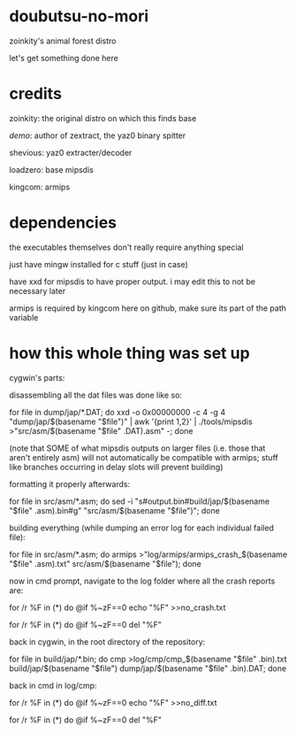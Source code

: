 # doubutsu-no-mori
zoinkity's animal forest distro

let's get something done here

# credits
zoinkity: the original distro on which this finds base

_demo_: author of zextract, the yaz0 binary spitter

shevious: yaz0 extracter/decoder

loadzero: base mipsdis

kingcom: armips

# dependencies
the executables themselves don't really require anything special

just have mingw installed for c stuff (just in case)

have xxd for mipsdis to have proper output.  i may edit this to not be necessary later

armips is required by kingcom here on github, make sure its part of the path variable

# how this whole thing was set up
cygwin's parts:

disassembling all the dat files was done like so:

for file in dump/jap/*.DAT; do xxd -o 0x00000000 -c 4 -g 4 "dump/jap/$(basename "$file")" | awk '{print $1,$2}' | ./tools/mipsdis >"src/asm/$(basename "$file" .DAT).asm" -; done

(note that SOME of what mipsdis outputs on larger files (i.e. those that aren't entirely asm) will not automatically be compatible with armips; stuff like branches occurring in delay slots will prevent building)

formatting it properly afterwards:

for file in src/asm/*.asm; do sed -i "s#output.bin#build/jap/$(basename "$file" .asm).bin#g" "src/asm/$(basename "$file")"; done

building everything (while dumping an error log for each individual failed file):

for file in src/asm/*.asm; do armips >"log/armips/armips_crash_$(basename "$file" .asm).txt" src/asm/$(basename "$file"); done

now in cmd prompt, navigate to the log folder where all the crash reports are:

for /r %F in (*) do @if %~zF==0 echo "%F" >>no_crash.txt

for /r %F in (*) do @if %~zF==0 del "%F"

back in cygwin, in the root directory of the repository:

for file in build/jap/*.bin; do cmp >log/cmp/cmp_$(basename "$file" .bin).txt build/jap/$(basename "$file") dump/jap/$(basename "$file" .bin).DAT; done

back in cmd in log/cmp:

for /r %F in (*) do @if %~zF==0 echo "%F" >>no_diff.txt

for /r %F in (*) do @if %~zF==0 del "%F"